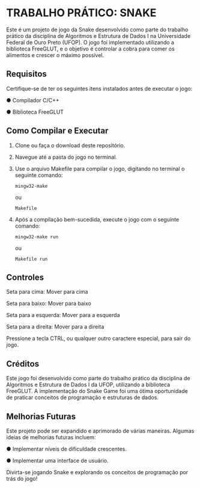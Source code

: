 # TRABALHO PRÁTICO: SNAKE

Este é um projeto de jogo da Snake desenvolvido como parte do trabalho prático da disciplina de Algoritmos e Estrutura de Dados I na Universidade Federal de Ouro Preto (UFOP). O jogo foi implementado utilizando a biblioteca FreeGLUT, e o objetivo é controlar a cobra para comer os alimentos e crescer o máximo possível.

## Requisitos

Certifique-se de ter os seguintes itens instalados antes de executar o jogo:

  ● Compilador C/C++
  
  ● Biblioteca FreeGLUT

## Como Compilar e Executar

  1. Clone ou faça o download deste repositório.

  2. Navegue até a pasta do jogo no terminal.

  3. Use o arquivo Makefile para compilar o jogo, digitando no terminal o seguinte comando:

     ```mingw32-make```

     ou

     ```Makefile```
  
  5. Após a compilação bem-sucedida, execute o jogo com o seguinte comando:

     ```mingw32-make run```

     ou

     ```Makefile run```

## Controles

Seta para cima: Mover para cima

Seta para baixo: Mover para baixo

Seta para a esquerda: Mover para a esquerda

Seta para a direita: Mover para a direita

Pressione a tecla CTRL, ou qualquer outro caractere especial, para sair do jogo.

## Créditos

Este jogo foi desenvolvido como parte do trabalho prático da disciplina de Algoritmos e Estrutura de Dados I da UFOP, utilizando a biblioteca FreeGLUT. A implementação do Snake Game foi uma ótima oportunidade de praticar conceitos de programação e estruturas de dados.

## Melhorias Futuras

Este projeto pode ser expandido e aprimorado de várias maneiras. Algumas ideias de melhorias futuras incluem:
  
  ● Implementar níveis de dificuldade crescentes.

  ● Implementar uma interface de usuário.

Divirta-se jogando Snake e explorando os conceitos de programação por trás do jogo!
